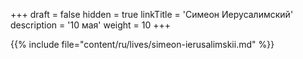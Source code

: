 +++
draft = false
hidden = true
linkTitle = 'Симеон Иерусалимский'
description = '10 мая'
weight = 10
+++

{{% include file="content/ru/lives/simeon-ierusalimskii.md" %}}
